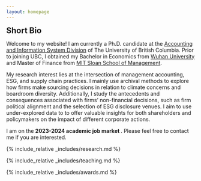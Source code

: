 ```yaml
---
layout: homepage
---
```


<h2 id="bio" style="margin: 2px 0px 0px;">  Short Bio</h2>

Welcome to my website! I am currently a Ph.D. candidate at the <a href="https://www.sauder.ubc.ca/thought-leadership/divisions/accounting-information-systems">Accounting and Information System Division</a> of The University of British Columbia. Prior to joining UBC, I obtained my Bachelor in Economics from <a href="https://en.whu.edu.cn/">Wuhan University</a> and Master of Finance from <a href="https://mitsloan.mit.edu/">MIT Sloan School of Management</a>.
 
My research interest lies at the intersection of management accounting, ESG, and supply chain practices. I mainly use archival methods to explore how firms make sourcing decisions in relation to climate concerns and boardroom diversity. Additionally, I study the antecedents and consequences associated with firms’ non-financial decisions, such as firm political alignment and the selection of ESG disclosure venues. I aim to use under-explored data to to offer valuable insights for both shareholders and policymakers on the impact of different corporate actions.
 
I am on the <strong >2023-2024 academic job market </strong>. Please feel free to contact me if you are interested.

 
 
{% include_relative _includes/research.md %}
 
{% include_relative _includes/teaching.md %} 
 
{% include_relative _includes/awards.md %} 
 
